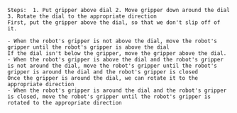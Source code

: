 
    Steps:  1. Put gripper above dial 2. Move gripper down around the dial  3. Rotate the dial to the appropriate direction
    First, put the gripper above the dial, so that we don't slip off of it.

    - When the robot's gripper is not above the dial, move the robot's gripper until the robot's gripper is above the dial
    If the dial isn't below the gripper, move the gripper above the dial.
    - When the robot's gripper is above the dial and the robot's gripper is not around the dial, move the robot's gripper until the robot's gripper is around the dial and the robot's gripper is closed
    Once the gripper is around the dial, we can rotate it to the appropriate direction
    - When the robot's gripper is around the dial and the robot's gripper is closed, move the robot's gripper until the robot's gripper is rotated to the appropriate direction